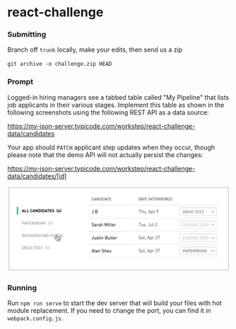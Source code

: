 # react-challenge

### Submitting
Branch off `trunk` locally, make your edits, then send us a zip

`git archive -o challenge.zip HEAD`


### Prompt
Logged-in hiring managers see a tabbed table called "My Pipeline" that lists job applicants
in their various stages. Implement this table as shown in the following screenshots using
the following REST API as a data source:

https://my-json-server.typicode.com/workstep/react-challenge-data/candidates

Your app should `PATCH` applicant step updates when they occur, though please note that
the demo API will not actually persist the changes:

https://my-json-server.typicode.com/workstep/react-challenge-data/candidates/[id]

<img src="docs/img/table.png" width="580">


### Running
Run `npm run serve` to start the dev server that will build your files with hot module
replacement. If you need to change the port, you can find it in `webpack.config.js`.
